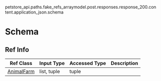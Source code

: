 petstore_api.paths.fake_refs_arraymodel.post.responses.response_200.content.application_json.schema
# Schema

## Ref Info
Ref Class | Input Type | Accessed Type | Description
--------- | ---------- | ------------- | ------------
[AnimalFarm](animal_farm.md) | list, tuple | tuple |
